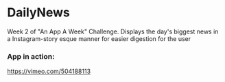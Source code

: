 # DailyNews
Week 2 of "An App A Week" Challenge. Displays the day's biggest news in a Instagram-story esque manner for easier digestion for the user


### App in action:
https://vimeo.com/504188113
